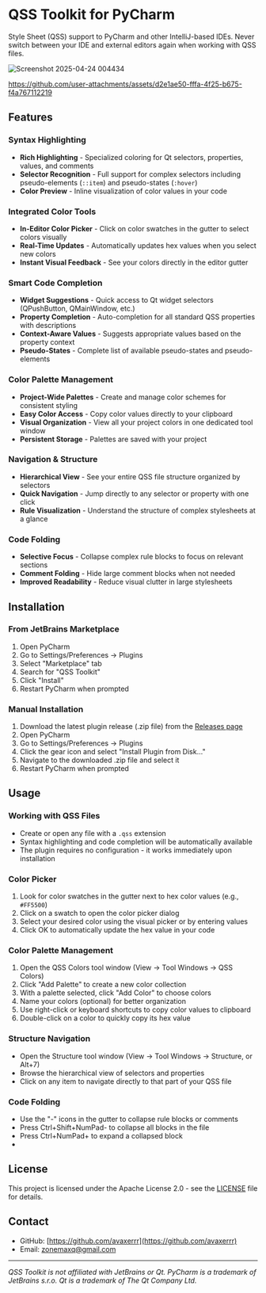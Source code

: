 # QSS Toolkit for PyCharm

Style Sheet (QSS) support to PyCharm and other IntelliJ-based IDEs. Never switch between your IDE and external editors again when working with QSS files.

![Screenshot 2025-04-24 004434](https://github.com/user-attachments/assets/765b8f77-733c-4fb2-9cf6-dffd556bb36f)


https://github.com/user-attachments/assets/d2e1ae50-fffa-4f25-b675-f4a767112219


## Features

### Syntax Highlighting
- **Rich Highlighting** - Specialized coloring for Qt selectors, properties, values, and comments
- **Selector Recognition** - Full support for complex selectors including pseudo-elements (`::item`) and pseudo-states (`:hover`)
- **Color Preview** - Inline visualization of color values in your code

### Integrated Color Tools
- **In-Editor Color Picker** - Click on color swatches in the gutter to select colors visually
- **Real-Time Updates** - Automatically updates hex values when you select new colors
- **Instant Visual Feedback** - See your colors directly in the editor gutter

### Smart Code Completion
- **Widget Suggestions** - Quick access to Qt widget selectors (QPushButton, QMainWindow, etc.)
- **Property Completion** - Auto-completion for all standard QSS properties with descriptions
- **Context-Aware Values** - Suggests appropriate values based on the property context
- **Pseudo-States** - Complete list of available pseudo-states and pseudo-elements

### Color Palette Management
- **Project-Wide Palettes** - Create and manage color schemes for consistent styling
- **Easy Color Access** - Copy color values directly to your clipboard
- **Visual Organization** - View all your project colors in one dedicated tool window
- **Persistent Storage** - Palettes are saved with your project

### Navigation & Structure
- **Hierarchical View** - See your entire QSS file structure organized by selectors
- **Quick Navigation** - Jump directly to any selector or property with one click
- **Rule Visualization** - Understand the structure of complex stylesheets at a glance

### Code Folding
- **Selective Focus** - Collapse complex rule blocks to focus on relevant sections
- **Comment Folding** - Hide large comment blocks when not needed
- **Improved Readability** - Reduce visual clutter in large stylesheets

## Installation

### From JetBrains Marketplace
1. Open PyCharm
2. Go to Settings/Preferences → Plugins
3. Select "Marketplace" tab
4. Search for "QSS Toolkit"
5. Click "Install"
6. Restart PyCharm when prompted

### Manual Installation
1. Download the latest plugin release (.zip file) from the [Releases page](https://github.com/avaxerrr/qss-toolkit/releases)
2. Open PyCharm
3. Go to Settings/Preferences → Plugins
4. Click the gear icon and select "Install Plugin from Disk..."
5. Navigate to the downloaded .zip file and select it
6. Restart PyCharm when prompted

## Usage

### Working with QSS Files
- Create or open any file with a `.qss` extension
- Syntax highlighting and code completion will be automatically available
- The plugin requires no configuration - it works immediately upon installation

### Color Picker
1. Look for color swatches in the gutter next to hex color values (e.g., `#FF5500`)
2. Click on a swatch to open the color picker dialog
3. Select your desired color using the visual picker or by entering values
4. Click OK to automatically update the hex value in your code

### Color Palette Management
1. Open the QSS Colors tool window (View → Tool Windows → QSS Colors)
2. Click "Add Palette" to create a new color collection
3. With a palette selected, click "Add Color" to choose colors
4. Name your colors (optional) for better organization
5. Use right-click or keyboard shortcuts to copy color values to clipboard
6. Double-click on a color to quickly copy its hex value

### Structure Navigation
- Open the Structure tool window (View → Tool Windows → Structure, or Alt+7)
- Browse the hierarchical view of selectors and properties
- Click on any item to navigate directly to that part of your QSS file

### Code Folding
- Use the "-" icons in the gutter to collapse rule blocks or comments
- Press Ctrl+Shift+NumPad- to collapse all blocks in the file
- Press Ctrl+NumPad+ to expand a collapsed block
- 

## License

This project is licensed under the Apache License 2.0 - see the [LICENSE](LICENSE.md) file for details.

## Contact

- GitHub: [https://github.com/avaxerrr](https://github.com/avaxerrr)
- Email: zonemaxq@gmail.com

---

*QSS Toolkit is not affiliated with JetBrains or Qt. PyCharm is a trademark of JetBrains s.r.o. Qt is a trademark of The Qt Company Ltd.*

